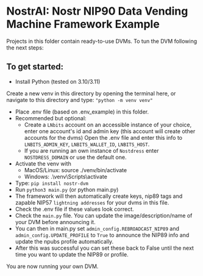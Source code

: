 # NostrAI: Nostr NIP90 Data Vending Machine Framework Example

Projects in this folder contain ready-to-use DVMs. To tun the DVM following the next steps:

## To get started:
- Install Python (tested on 3.10/3.11)


Create a new venv in this directory by opening the terminal here, or navigate to this directory and type: `"python -m venv venv"`
  - Place .env file (based on .env_example) in this folder.
  - Recommended but optional:
    - Create a `LNbits` account on an accessible instance of your choice, enter one account's id and admin key (this account will create other accounts for the dvms) Open the .env file and enter this info to `LNBITS_ADMIN_KEY`, `LNBITS_WALLET_ID`, `LNBITS_HOST`.
    - If you are running an own instance of `Nostdress` enter `NOSTDRESS_DOMAIN` or use the default one.
  - Activate the venv with
    - MacOS/Linux: source ./venv/bin/activate
    - Windows: .\venv\Scripts\activate
  - Type: `pip install nostr-dvm`
  - Run `python3 main.py` (or python main.py)
  - The framework will then automatically create keys, nip89 tags and zapable NIP57 `lightning addresses` for your dvms in this file.
  - Check the .env file if these values look correct.
  - Check the `main.py` file. You can update the image/description/name of your DVM before announcing it.
  - You can then in main.py set `admin_config.REBROADCAST_NIP89` and 
    `admin_config.UPDATE_PROFILE` to `True` to announce the NIP89 info and update the npubs profile automatically.
  - After this was successful you can set these back to False until the next time you want to update the NIP89 or profile.

You are now running your own DVM. 

